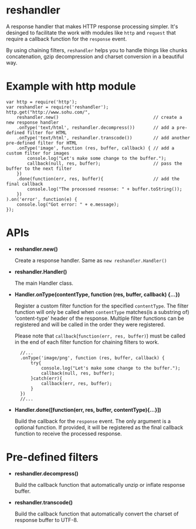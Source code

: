 # reshandler

A response handler that makes HTTP response processing simpler. It's desinged to facilitate the work with modules like `http` and `request` that require a callback function for the `response` event.

By using chaining filters, `reshandler` helps you to handle things like chunks concatenation, gzip decompression and charset conversion in a beautiful way.

# Example with http module

	var http = require('http');
	var reshandler = require('reshandler');				
	http.get("http://www.sohu.com/", 
		reshandler.new()									// create a new response handler
	    .onType('text/html', reshandler.decompress())		// add a pre-defined filter for HTML
	    .onType('text/html', reshandler.transcode())		// add another pre-defined filter for HTML
	    .onType('image', function (res, buffer, callback) {	// add a custom filter for images
			console.log("Let's make some change to the buffer.");
			callback(null, res, buffer);					// pass the buffer to the next filter
	    })
		.done(function(err, res, buffer){					// add the final callback
			console.log("The processed resonse: " + buffer.toString());
		})
	).on('error', function(e) {
		console.log("Got error: " + e.message);
	});

# APIs

- **reshandler.new()**

	Create a response handler. Same as `new reshandler.Handler()`

- **reshandler.Handler()**

	The main Handler class.

- **Handler.onType(contentType, function (res, buffer, callback) {...})**

	Register a custom filter function for the specified `contentType`. The filter function will only be called when `contentType` matches(is a substring of) 'content-type' header of the response. Multiple filter functions can be registered and will be called in the order they were registered.

	Please note that `callback`(`function(err, res, buffer)`) must be called in the end of each filter function for chaining filters to work.

		//...
		.onType('image/png', function (res, buffer, callback) {
			try{
				console.log("Let's make some change to the buffer.");
				callback(null, res, buffer);
			}catch(err){
				callback(err, res, buffer);
			}
	    })
	    //...

- **Handler.done([function(err, res, buffer, contentType){...}])**

	Build the callback for the `response` event. The only argument is a optional function. If provided, it will be registered as the final callback function to receive the processed response. 

# Pre-defined filters

- **reshandler.decompress()**

	Build the callback function that automatically unzip or inflate response buffer.

- **reshandler.transcode()**

	Build the callback function that automatically convert the charset of response buffer to UTF-8.



